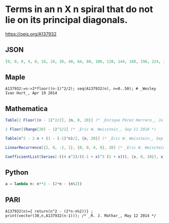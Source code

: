 # Terms in an n X n spiral that do not lie on its principal diagonals\.
https://oeis.org/A137932
## JSON
```JSON
[0, 0, 0, 4, 8, 16, 24, 36, 48, 64, 80, 100, 120, 144, 168, 196, 224, 256, 288, 324, 360, 400, 440, 484, 528, 576, 624, 676, 728, 784, 840, 900, 960, 1024, 1088, 1156, 1224, 1296, 1368, 1444, 1520, 1600, 1680, 1764, 1848, 1936, 2024, 2116, 2208, 2304, 2400, 2500, 2600, 2704, 2808]
```
## Maple
```Maple
A137932:=n->2*floor((n-1)^2/2); seq(A137932(n), n=0..50); # _Wesley Ivan Hurt_, Apr 19 2014
```
## Mathematica
```Mathematica
Table[2 Floor[(n - 1)^2/2], {n, 0, 20}] (* _Enrique Pérez Herrero_, Jul 04 2012 *)
```
```Mathematica
2 Floor[(Range[20] - 1)^2/2] (* _Eric W. Weisstein_, Sep 11 2018 *)
```
```Mathematica
Table[n^2 - 2 n + (1 - (-1)^n)/2, {n, 20}] (* _Eric W. Weisstein_, Sep 11 2018 *)
```
```Mathematica
LinearRecurrence[{2, 0, -2, 1}, {0, 0, 4, 8}, 20] (* _Eric W. Weisstein_, Sep 11 2018 *)
```
```Mathematica
CoefficientList[Series[-((4 x^2)/((-1 + x)^3 (1 + x))), {x, 0, 20}], x] (* _Eric W. Weisstein_, Sep 11 2018 *)
```
## Python
```Python
a = lambda n: n**2 - (2*n - (n%2))
```
## PARI
```PARI
A137932(n)={ return(n^2 - (2*n-n%2))} ;
print(vector(30,n,A137932(n-1))); /* _R. J. Mathar_, May 12 2014 */
```
